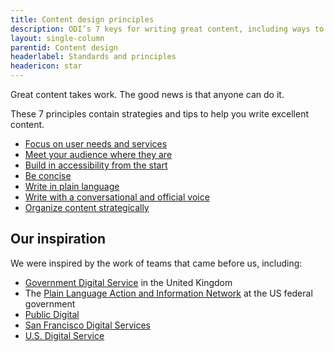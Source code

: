 ```yaml
---
title: Content design principles
description: ODI’s 7 keys for writing great content, including ways to implement them
layout: single-column
parentid: Content design
headerlabel: Standards and principles
headericon: star
---
```

<p class="text-lead">Great content takes work. The good news is that anyone can do it.</p>

These 7 principles contain strategies and tips to help you write excellent content.
<div class="arrow-list">

* [Focus on user needs and services](/content-design/principles/focus-on-user-needs-services/)<span class="angle-bracket"> </span>
* [Meet your audience where they are](/content-design/principles/meet-your-audience-where-they-are/)<span class="angle-bracket"> </span>
* [Build in accessibility from the start](/content-design/principles/build-accessibility-from-start/)<span class="angle-bracket"> </span>
* [Be concise](/content-design/principles/be-concise/)<span class="angle-bracket"> </span>
* [Write in plain language](/content-design/principles/write-in-plain-language/)<span class="angle-bracket"> </span>
* [Write with a conversational and official voice](/content-design/principles/write-with-conversational-official-voice/)<span class="angle-bracket"> </span>
* [Organize content strategically](/content-design/principles/organize-content-strategically/)<span class="angle-bracket"> </span>

</div>

## Our inspiration

We were inspired by the work of teams that came before us, including:

* [Government Digital Service](https://www.gov.uk/government/organisations/government-digital-service) in the United Kingdom
* The [Plain Language Action and Information Network](https://www.plainlanguage.gov/) at the US federal government
* [Public Digital](https://public.digital/)
* [San Francisco Digital Services](https://www.sf.gov/departments/city-administrator/digital-services)
* [U.S. Digital Service](https://www.usds.gov/)
